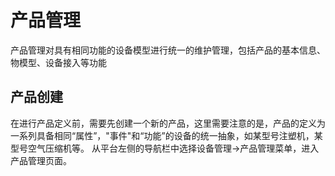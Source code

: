# 产品管理

产品管理对具有相同功能的设备模型进行统一的维护管理，包括产品的基本信息、物模型、设备接入等功能

## 产品创建


在进行产品定义前，需要先创建一个新的产品，这里需要注意的是，产品的定义为一系列具备相同“属性”，"事件"和“功能”的设备的统一抽象，如某型号注塑机，某型号空气压缩机等。
从平台左侧的导航栏中选择设备管理->产品管理菜单，进入产品管理页面。


